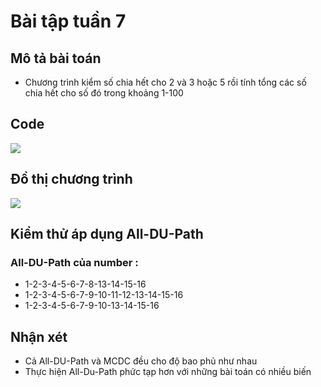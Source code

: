 # Bài tập tuần 7

## Mô tả bài toán

- Chương trình kiểm số chia hết cho 2 và 3 hoặc 5 rồi tính tổng các số chia hết cho số đó trong khoảng 1-100

## Code

<img src="https://github.com/hoangbd58/int3117-2016/blob/master/BuiDangHoang/BT3/ctrinh.png" />

## Đồ thị chương trình
<img src="https://github.com/hoangbd58/int3117-2016/blob/master/BuiDangHoang/BT3/dothi.png" />

## Kiểm thử áp dụng All-DU-Path

### All-DU-Path của number : 

- 1-2-3-4-5-6-7-8-13-14-15-16
- 1-2-3-4-5-6-7-9-10-11-12-13-14-15-16
- 1-2-3-4-5-6-7-9-10-13-14-15-16

## Nhận xét
- Cả All-DU-Path và MCDC đều cho độ bao phủ như nhau
- Thực hiện All-Du-Path phức tạp hơn với những bài toán có nhiều biến
